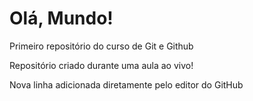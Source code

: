 # Olá, Mundo!
 Primeiro repositório do curso de Git e Github

 Repositório criado durante uma aula ao vivo!

Nova linha adicionada diretamente pelo editor do GitHub
